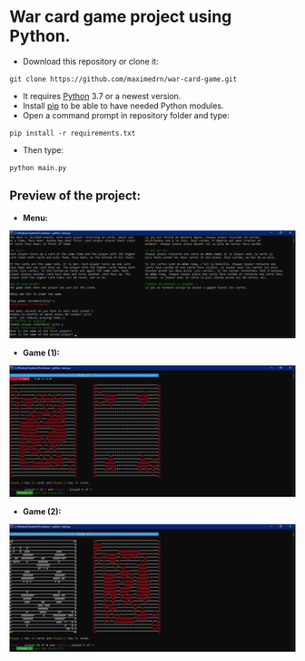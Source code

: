 # War card game project using Python.

* Download this repository or clone it:
```
git clone https://github.com/maximedrn/war-card-game.git
```
* It requires [Python](https://www.python.org/) 3.7 or a newest version.
* Install [pip](https://pip.pypa.io/en/stable/installation/) to be able to have needed Python modules.
* Open a command prompt in repository folder and type:
```
pip install -r requirements.txt
```
* Then type:
```
python main.py
```

## Preview of the project:

* **Menu:**

![Preview 1](https://github.com/maximedrn/war-card-game/blob/master/images/preview_1.png)

* **Game (1):**

![Preview 2](https://github.com/maximedrn/war-card-game/blob/master/images/preview_2.png)

* **Game (2):**

![Preview 3](https://github.com/maximedrn/war-card-game/blob/master/images/preview_3.png)

